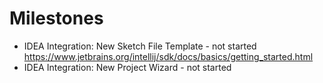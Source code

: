 # Milestones

* IDEA Integration: New Sketch File Template - not started
https://www.jetbrains.org/intellij/sdk/docs/basics/getting_started.html
* IDEA Integration: New Project Wizard - not started
